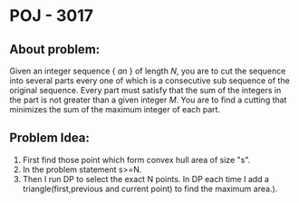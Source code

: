 # POJ - 3017
## About problem:  
Given an integer sequence { _an_ } of length _N_, you are to cut the sequence into several parts every one of which is a consecutive sub sequence of the original sequence. Every part must satisfy that the sum of the integers in the part is not greater than a given integer _M_. You are to find a cutting that minimizes the sum of the maximum integer of each part.
  

## Problem Idea:  

 1. First find those point which form convex hull area of size "s".
 2. In the problem statement s>=N.
 3. Then I run DP to select the exact N points. In DP each time I add a triangle(first,previous and current point) to find the maximum area.).
<!--stackedit_data:
eyJoaXN0b3J5IjpbMTA3NDE4NzM2OF19
-->